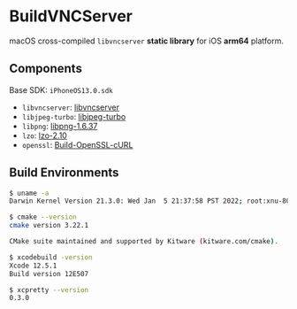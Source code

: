 # BuildVNCServer

macOS cross-compiled `libvncserver` **static library** for iOS **arm64** platform.

## Components

Base SDK: `iPhoneOS13.0.sdk`

- `libvncserver`: [libvncserver](https://github.com/LibVNC/libvncserver)
- `libjpeg-turbo`: [libjpeg-turbo](https://github.com/libjpeg-turbo/libjpeg-turbo)
- `libpng`: [libpng-1.6.37](http://www.libpng.org/pub/png/libpng.html)
- `lzo`: [lzo-2.10](https://www.oberhumer.com/opensource/lzo/)
- `openssl`: [Build-OpenSSL-cURL](https://github.com/jasonacox/Build-OpenSSL-cURL)

## Build Environments

```sh
$ uname -a
Darwin Kernel Version 21.3.0: Wed Jan  5 21:37:58 PST 2022; root:xnu-8019.80.24~20/RELEASE_ARM64_T6000 arm64 arm64 MacBookPro18,1 Darwin
```

```sh
$ cmake --version
cmake version 3.22.1

CMake suite maintained and supported by Kitware (kitware.com/cmake).
```

```sh
$ xcodebuild -version
Xcode 12.5.1
Build version 12E507
```

```sh
$ xcpretty --version
0.3.0
```
